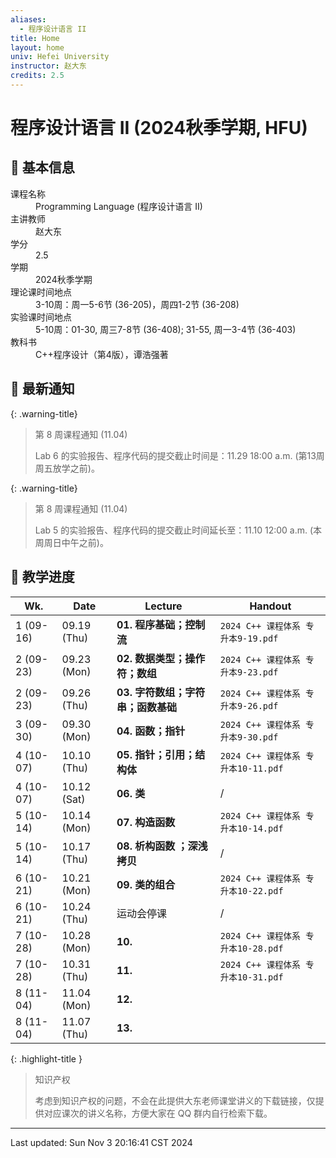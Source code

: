 ```yaml
---
aliases:
  - 程序设计语言 II
title: Home
layout: home
univ: Hefei University
instructor: 赵大东
credits: 2.5
---
```


# 程序设计语言 II (2024秋季学期, HFU)

## 🏫 基本信息

<dl>
  <dt>课程名称</dt>
  <dd>Programming Language (程序设计语言 II)</dd>
  <dt>主讲教师</dt>
  <dd>赵大东</dd>
  <dt>学分</dt>
  <dd>2.5</dd>
  <dt>学期</dt>
  <dd>2024秋季学期</dd>
  <dt>理论课时间地点</dt>
  <dd>3-10周：周一5-6节 (36-205)，周四1-2节 (36-208)</dd>
  <dt>实验课时间地点</dt>
  <dd>5-10周：01-30, 周三7-8节 (36-408); 31-55, 周一3-4节 (36-403)</dd>
  <dt>教科书</dt>
  <dd>C++程序设计（第4版），谭浩强著</dd>
</dl>

## 🔔 最新通知

{: .warning-title}
> 第 8 周课程通知 (11.04)
> 
> Lab 6 的实验报告、程序代码的提交截止时间是：11.29 18:00 a.m. (第13周周五放学之前)。

{: .warning-title}
> 第 8 周课程通知 (11.04)
> 
> Lab 5 的实验报告、程序代码的提交截止时间延长至：11.10 12:00 a.m. (本周周日中午之前)。

## 📅 教学进度

| Wk.       | Date        | Lecture               | Handout                      |
| --------- | ----------- | --------------------- | ---------------------------- |
| 1 (09-16) | 09.19 (Thu) | **01. 程序基础；控制流**      | `2024 C++ 课程体系 专升本9-19.pdf`  |
| 2 (09-23) | 09.23 (Mon) | **02. 数据类型；操作符；数组**   | `2024 C++ 课程体系 专升本9-23.pdf`  |
| 2 (09-23) | 09.26 (Thu) | **03. 字符数组；字符串；函数基础** | `2024 C++ 课程体系 专升本9-26.pdf`  |
| 3 (09-30) | 09.30 (Mon) | **04. 函数；指针**         | `2024 C++ 课程体系 专升本9-30.pdf`  |
| 4 (10-07) | 10.10 (Thu) | **05. 指针；引用；结构体**     | `2024 C++ 课程体系 专升本10-11.pdf` |
| 4 (10-07) | 10.12 (Sat) | **06. 类**             | /                            |
| 5 (10-14) | 10.14 (Mon) | **07. 构造函数**          | `2024 C++ 课程体系 专升本10-14.pdf` |
| 5 (10-14) | 10.17 (Thu) | **08. 析构函数 ；深浅拷贝**    | /                            |
| 6 (10-21) | 10.21 (Mon) | **09. 类的组合**          | `2024 C++ 课程体系 专升本10-22.pdf` |
| 6 (10-21) | 10.24 (Thu) | 运动会停课                 | /                            |
| 7 (10-28) | 10.28 (Mon) | **10.**               | `2024 C++ 课程体系 专升本10-28.pdf` |
| 7 (10-28) | 10.31 (Thu) | **11.**               | `2024 C++ 课程体系 专升本10-31.pdf` |
| 8 (11-04) | 11.04 (Mon) | **12.**               |                              |
| 8 (11-04) | 11.07 (Thu) | **13.**               |                              |

{: .highlight-title }
> 知识产权
> 
> 考虑到知识产权的问题，不会在此提供大东老师课堂讲义的下载链接，仅提供对应课次的讲义名称，方便大家在 QQ 群内自行检索下载。

---

Last updated: Sun Nov  3 20:16:41 CST 2024



